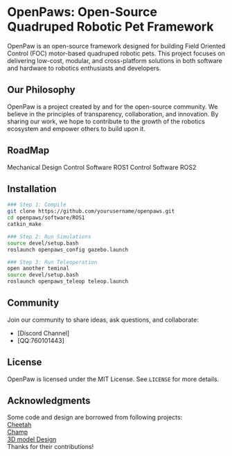 # OpenPaws: Open-Source Quadruped Robotic Pet Framework

OpenPaw is an open-source framework designed for building Field Oriented Control (FOC) motor-based quadruped robotic pets. This project focuses on delivering low-cost, modular, and cross-platform solutions in both software and hardware to robotics enthusiasts and developers.

## Our Philosophy

OpenPaw is a project created by and for the open-source community. We believe in the principles of transparency, collaboration, and innovation. By sharing our work, we hope to contribute to the growth of the robotics ecosystem and empower others to build upon it.

## RoadMap

Mechanical Design
Control Software ROS1
Control Software ROS2

## Installation

```bash
### Step 1: Compile
git clone https://github.com/yourusername/openpaws.git
cd openpaws/software/ROS1
catkin_make

### Step 2: Run Simulations
source devel/setup.bash
roslaunch openpaws_config gazebo.launch

### Step 3: Run Teleoperation
open another teminal
source devel/setup.bash
roslaunch openpaws_teleop teleop.launch
```

## Community

Join our community to share ideas, ask questions, and collaborate:  

- [Discord Channel]
- [QQ:760101443]

## License

OpenPaw is licensed under the MIT License. See `LICENSE` for more details.

## Acknowledgments

Some code and design are borrowed from following projects:  
[Cheetah](https://github.com/mit-biomimetics/Cheetah-Software)  
[Champ](https://github.com/chvmp/champ)  
[3D model Design](https://oshwhub.com/gulu666/detector-disaster-scene-3d-reconstruction-robot-dog)  
Thanks for their contributions!
